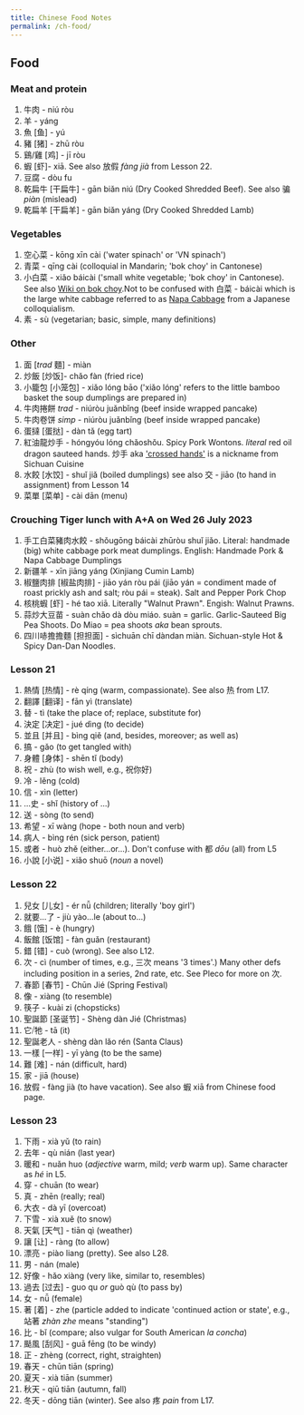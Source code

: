 ```yaml
---
title: Chinese Food Notes
permalink: /ch-food/
---
```


## Food
### Meat and protein
1. 牛肉 - niú ròu
1. 羊 - yáng
1. 魚 [鱼] - yú 
1. 豬 [猪] - zhū ròu  
1. 鷄/雞 [鸡] - jī ròu 
1. 蝦 [虾]- xiā. See also 放假 *fàng jià* from Lesson 22.
1. 豆腐 - dòu fu
1. 乾扁牛 [干扁牛] - gān biǎn niú (Dry Cooked Shredded Beef). See also 骗 *piàn* (mislead)  
1. 乾扁羊 [干扁羊] - gān biǎn yáng (Dry Cooked Shredded Lamb)

### Vegetables
1. 空心菜 - kōng xīn cài ('water spinach' or 'VN spinach')
1. 青菜 - qīng cài (colloquial in Mandarin; 'bok choy' in Cantonese) 
1. 小白菜 - xiǎo báicài ('small white vegetable; 'bok choy' in Cantonese). See also [Wiki on bok choy](https://en.wikipedia.org/wiki/Bok_choy#Spelling_and_naming_variations).Not to be confused with 白菜 - báicài which is the large white cabbage referred to as [Napa Cabbage](https://en.wikipedia.org/wiki/Napa_cabbage) from a Japanese colloquialism.
1. 素 -  sù (vegetarian; basic, simple, many definitions) 

### Other
1. 面 [*trad* 麵] - miàn 
1. 炒飯 [炒饭]- chǎo fàn (fried rice) 
1. 小籠包 [小笼包] - xiǎo lóng bāo ('xiǎo lóng' refers to the little bamboo basket the soup dumplings are prepared in) 
1. 牛肉捲餅 *trad* - niúròu juǎnbǐng (beef inside wrapped pancake) 
1. 牛肉卷饼 *simp* - niúròu juǎnbǐng (beef inside wrapped pancake) 
1. 蛋撻 [蛋挞] - dàn tǎ (egg tart) 
1. 紅油龍炒手 - hóngyóu lóng chǎoshǒu. Spicy Pork Wontons. *literal* red oil dragon sauteed hands.  炒手 aka ['crossed hands'](https://en.wikipedia.org/wiki/Wonton#Sichuan_cuisine) is a nickname from Sichuan Cuisine
1. 水餃 [水饺] - shuǐ jiǎ (boiled dumplings) see also 交 - jiāo (to hand in assignment) from Lesson 14 
1. 菜單 [菜单] - cài dān (menu) 

### Crouching Tiger lunch with A+A on Wed 26 July 2023
1. 手工白菜豬肉水餃 - shǒugōng báicài zhūròu shuǐ jiǎo. Literal: handmade (big) white cabbage pork meat dumplings. English: Handmade Pork & Napa Cabbage Dumplings
1. 新疆羊 - xīn jiāng yáng (Xinjiang Cumin Lamb)
1. 椒鹽肉排 [椒盐肉排] - jiāo yán ròu pái (jiāo yán = condiment made of roast prickly ash and salt; ròu pái = steak).  Salt and Pepper Pork Chop
1. 核桃蝦 [虾] - hé tao xiā. Literally "Walnut Prawn". Engish: Walnut Prawns.
1. 蒜炒大豆苗 - suàn chǎo dà dòu miáo.  suàn = garlic. Garlic-Sauteed Big Pea Shoots. Do Miao = pea shoots *aka* bean sprouts.
1. 四川哧擔擔麵 [担担面] - sìchuān chī dàndan miàn. Sichuan-style Hot & Spicy Dan-Dan Noodles.

### Lesson 21
1. 熱情 [热情] - rè qíng (warm, compassionate). See also 热 from L17.
1. 翻譯 [翻译] - fān yì (translate)
1. 替 - tì (take the place of; replace, substitute for)
1. 決定 [决定] - jué dìng (to decide)
1. 並且 [并且] - bìng qiě (and, besides, moreover; as well as)
1. 搞 - gǎo (to get tangled with)
1. 身體 [身体] - shēn tǐ (body)
1. 祝 - zhù (to wish well, e.g., 祝你好)
1. 冷 - lěng (cold)
1. 信 - xìn (letter)
1. ...史 - shǐ (history of ...)
1. 送 - sòng (to send)
1. 希望 - xī wàng (hope - both noun and verb)
1. 病人 - bìng rén (sick person, patient)
1. 或者 - huò zhě (either...or...). Don't confuse with 都 *dōu* (all) from L5
1. 小說 [小说] - xiǎo shuō (*noun* a novel)

### Lesson 22
1. 兒女 [儿女] - ér nǚ (children; literally 'boy girl')
1. 就要...了 -  jiù yào...le (about to...)
1. 餓 [饿] - è (hungry)
1. 飯館 [饭馆] - fàn guǎn (restaurant)
1. 錯 [错] - cuò (wrong). See also L12.
1. 次 - cì (number of times, e.g., 三次 means '3 times'.) Many other defs including position in a series, 2nd rate, etc. See Pleco for more on 次.
1. 春節 [春节] - Chūn Jié (Spring Festival)
1. 像 - xiàng (to resemble)
1. 筷子 - kuài zi (chopsticks)
1. 聖誕節 [圣诞节] - Shèng dàn Jié (Christmas)
1. 它⧸牠 - tā (it)
1. 聖誕老人 - shèng dàn lǎo rén (Santa Claus)      
1. 一樣 [一样] - yī yàng (to be the same)
1. 難 [难] - nán (difficult, hard)
1. 家 - jiā (house)
1. 放假 - fàng jià (to have vacation). See also 蝦 xiā from Chinese food page.

### Lesson 23
1. 下雨 - xià yǔ (to rain)
1. 去年 - qù nián (last year)
1. 暖和 - nuǎn huo (*adjective* warm, mild; *verb* warm up). Same character as *hé* in L5.
1. 穿 - chuān (to wear)
1. 真 - zhēn (really; real)
1. 大衣 - dà yī (overcoat)
1. 下雪 - xià xuě (to snow)
1. 天氣 [天气] - tiān qì (weather)
1. 讓 [让] - ràng (to allow)
1. 漂亮 - piào liang (pretty). See also L28.
1. 男 - nán (male)
1. 好像 - hǎo xiàng (very like, similar to, resembles)
1. 過去 [过去] - guo qu *or* guò qù (to pass by)
1. 女 - nǚ (female)
1. 著 [着] - zhe (particle added to indicate 'continued action or state', e.g., 站著 *zhàn zhe* means "standing")
1. 比 - bǐ (compare; also vulgar for South American *la concha*)
1. 颳風 [刮风] - guā fēng (to be windy)
1. 正 - zhèng (correct, right, straighten)
1. 春天 - chūn tiān (spring)
1. 夏天 - xià tiān (summer)
1. 秋天 - qiū tiān (autumn, fall)
1. 冬天 - dōng tiān (winter). See also 疼 *pain* from L17.
